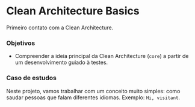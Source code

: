 # Clean Architecture Basics
Primeiro contato com a Clean Architecture.

### Objetivos
- Compreender a ideia principal da Clean Architecture (`core`) a partir de um desenvolvimento guiado à testes.

### Caso de estudos
Neste projeto, vamos trabalhar com um conceito muito simples: como saudar pessoas que falam diferentes idiomas. Exemplo: `Hi, visitant`.
